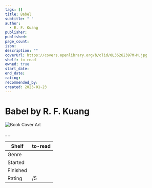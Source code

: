 ```yaml
---
tags: []
title: Babel
subtitle: " "
author:
  - R. F. Kuang
publisher:
published:
page_count:
isbn:
description: ""
coverUrl: https://covers.openlibrary.org/b/olid/OL36282397M-M.jpg
shelf: to-read
owned: true
start_date:
end_date:
rating:
recommended_by:
created: 2023-01-23
---
```


# Babel by R. F. Kuang

![Book Cover Art](https://covers.openlibrary.org/b/olid/OL36282397M-M.jpg)

_ _

| Shelf | to-read |
| --- | --- |
| Genre |  |
| Started |  |
| Finished |  |
| Rating | /5 |

